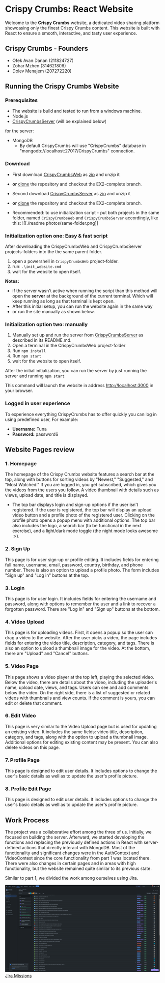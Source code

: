 # Crispy Crumbs: React Website

Welcome to the **Crispy Crumbs** website, a dedicated video sharing platform showcasing only the finest Crispy Crumbs content. This website is built with React to ensure a smooth, interactive, and tasty user experience.

## Crispy Crumbs - Founders

- Ofek Avan Danan (211824727)
- Zohar Mzhen (314621806)
- Dolev Menajem (207272220)

## Running the Crispy Crumbs Website

### Prerequisites

- The website is build and tested to run from a windows machine.
- Node.js
- [CrispyCrumbsServer](https://github.com/Mzhenian/CrispyCrumbsServer) (will be explained below)

for the server:

- MongoDB
  - By default CrispyCrumbs will use "CrispyCrumbs" database in "mongodb://localhost:27017/CrispyCrumbs" connection.

### Download

- First download [CrispyCrumbsWeb](https://github.com/Mzhenian/CrispyCrumbsWeb) as [zip](https://github.com/Mzhenian/CrispyCrumbsWeb/archive/refs/heads/EX2-main.zip) and unzip it
- **or** [clone](https://github.com/Mzhenian/CrispyCrumbsWeb.git) the repository and checkout the EX2-complete branch.
- Second download [CrispyCrumbsServer](https://github.com/Mzhenian/CrispyCrumbsServer) as [zip](https://github.com/Mzhenian/CrispyCrumbsServer/archive/refs/heads/main.zip) and unzip it
- **or** [clone](https://github.com/Mzhenian/CrispyCrumbsServer.git) the repository and checkout the EX2-complete branch.

- Recommended: to use initialization script - put both projects in the same folder, named `CrispyCrumbsWeb` and `CrispyCrumbsServer` accordingly, like this:
![[./readme photos/same-folder.png]]

### Initialization option one: Easy & fast script

After downloading the CrispyCrumbsWeb and CrispyCrumbsServer projects-folders into the the same parent folder.

1) open a powershell in `CrispyCrumbsWeb` project-folder.
2) run: `.\init_website.cmd`
3) wait for the website to open itself.

**Notes:**

- if the server wasn't active when running the script than this method will open the **server** at the background of the current terminal. Which will keep running as long as that terminal is kept open.
- After this initial setup, you can run the website again in the same way
- or run the site manually as shown below.

### Initialization option two: manually

1) Manually set up and run the server from [CrispyCrumbsServer](https://github.com/Mzhenian/CrispyCrumbsServer) as described in its README.md.
2) Open a terminal in the CrispyCrumbsWeb  project-folder
3) Run `npm install`
4) Run `npm start`
5) wait for the website to open itself.

After the initial initialization, you can run the server by just running the server and running `npm start`

This command will launch the website in address [http://localhost:3000](http://localhost:3000) in your browser.

### Logged in user experience

To experience everything CrispyCrumbs has to offer quickly you can log in using predefined user,  For example:

- **Username:** Tuna
- **Password:** password6

## Website Pages review

### 1. Homepage

The homepage of the Crispy Crumbs website features a search bar at the top, along with buttons for sorting videos by "Newest," "Suggested," and "Most Watched." If you are logged in, you get subscribed, which gives you the videos from the users you follow. A video thumbnail with details such as views, upload date, and title is displayed.

- The top bar displays login and sign-up options if the user isn't registered. If the user is registered, the top bar will display an upload video button and a profile photo of the registered user. Clicking on the profile photo opens a popup menu with additional options. The top bar also includes the logo, a search bar (to be functional in the next exercise), and a light/dark mode toggle (the night mode looks awesome :>).

### 2. Sign Up

This page is for user sign-up or profile editing. It includes fields for entering full name, username, email, password, country, birthday, and phone number. There is also an option to upload a profile photo. The form includes "Sign up" and "Log in" buttons at the top.

### 3. Login

This page is for user login. It includes fields for entering the username and password, along with options to remember the user and a link to recover a forgotten password. There are "Log in" and "Sign up" buttons at the bottom.

### 4. Video Upload

This page is for uploading videos. First, it opens a popup so the user can drag a video to the website. After the user picks a video, the page includes fields for entering the video title, description, category, and tags. There is also an option to upload a thumbnail image for the video. At the bottom, there are "Upload" and "Cancel" buttons.

### 5. Video Page

This page shows a video player at the top left, playing the selected video. Below the video, there are details about the video, including the uploader's name, upload date, views, and tags. Users can see and add comments below the video. On the right side, there is a list of suggested or related videos with thumbnails and view counts. If the comment is yours, you can edit or delete that comment.

### 6. Edit Video

This page is very similar to the Video Upload page but is used for updating an existing video. It includes the same fields: video title, description, category, and tags, along with the option to upload a thumbnail image. Additional options for editing existing content may be present. You can also delete videos on this page.

### 7. Profile Page

This page is designed to edit user details. It includes options to change the user's basic details as well as to update the user's profile picture.

### 8. Profile Edit Page

This page is designed to edit user details. It includes options to change the user's basic details as well as to update the user's profile picture.

## Work Process

The project was a collaborative effort among the three of us. Initially, we focused on building the server. Afterward, we started developing the functions and replacing the previously defined actions in React with server-defined actions that directly interact with MongoDB. Most of the functionality and significant changes were in the AuthContext and VideoContext since the core functionality from part 1 was located there. There were also changes in certain pages and in areas with high functionality, but the website remained quite similar to its previous state.

Similar to part 1, we divided the work among ourselves using Jira.

![Jira Board](<readme photos/Screenshot 2024-07-27 233247.png>)
[Jira Missions](https://crispycrumbs.atlassian.net/jira/software/projects/SCRUM/list?sortBy=customfield_10020&direction=ASC)

